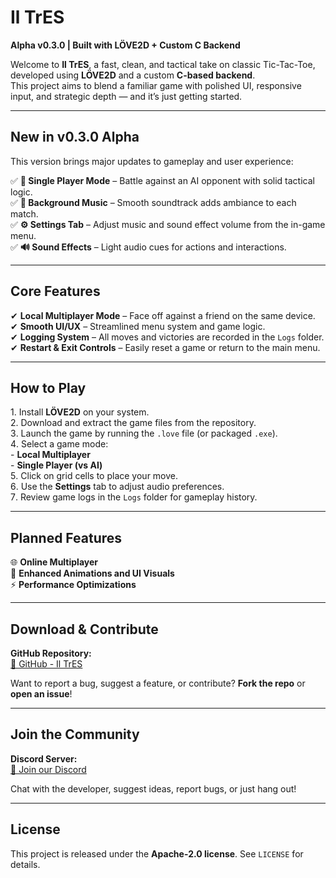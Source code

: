 # Il TrES  
**Alpha v0.3.0 | Built with LÖVE2D + Custom C Backend**  

Welcome to **Il TrES**, a fast, clean, and tactical take on classic Tic-Tac-Toe, developed using **LÖVE2D** and a custom **C-based backend**.  
This project aims to blend a familiar game with polished UI, responsive input, and strategic depth — and it’s just getting started.  

---

## **New in v0.3.0 Alpha**  
This version brings major updates to gameplay and user experience:  

✅ **🤖 Single Player Mode** – Battle against an AI opponent with solid tactical logic.  
✅ **🎵 Background Music** – Smooth soundtrack adds ambiance to each match.  
✅ **⚙ Settings Tab** – Adjust music and sound effect volume from the in-game menu.  
✅ **🔊 Sound Effects** – Light audio cues for actions and interactions.  

---

## **Core Features**  
✔ **Local Multiplayer Mode** – Face off against a friend on the same device.  
✔ **Smooth UI/UX** – Streamlined menu system and game logic.  
✔ **Logging System** – All moves and victories are recorded in the `Logs` folder.  
✔ **Restart & Exit Controls** – Easily reset a game or return to the main menu.  

---

## **How to Play**  
1️. Install **LÖVE2D** on your system.  
2️. Download and extract the game files from the repository.  
3️. Launch the game by running the `.love` file (or packaged `.exe`).  
4️. Select a game mode:  
    - **Local Multiplayer**  
    - **Single Player (vs AI)**  
5️. Click on grid cells to place your move.  
6️. Use the **Settings** tab to adjust audio preferences.  
7️. Review game logs in the `Logs` folder for gameplay history.  

---

## **Planned Features**  
🌐 **Online Multiplayer**  
🎨 **Enhanced Animations and UI Visuals**  
⚡ **Performance Optimizations**  

---

## **Download & Contribute**  
**GitHub Repository:**  
[🔗 GitHub - Il TrES](https://github.com/ErMichele/Tris)  

Want to report a bug, suggest a feature, or contribute? **Fork the repo** or **open an issue**!  

---

## **Join the Community**  
**Discord Server:**  
[🔗 Join our Discord](https://discord.gg/yourserverinvite)  

Chat with the developer, suggest ideas, report bugs, or just hang out!  

---

## **License**  
This project is released under the **Apache-2.0 license**. See `LICENSE` for details.  
